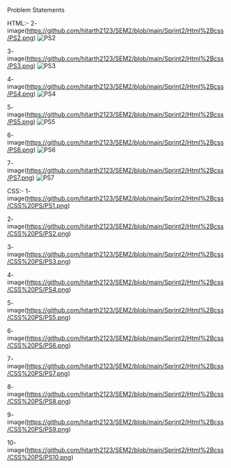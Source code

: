 


Problem Statements


HTML:-
2- image(https://github.com/hitarth2123/SEM2/blob/main/Sprint2/Html%2Bcss/PS2.png)
![PS2](https://github.com/user-attachments/assets/4987efb4-c922-4070-8fe4-4c7fd12fa8ef)


3- image(https://github.com/hitarth2123/SEM2/blob/main/Sprint2/Html%2Bcss/PS3.png)
![PS3](https://github.com/user-attachments/assets/a7c0e729-8075-48db-bed7-f0b570bd62e3)


4- image(https://github.com/hitarth2123/SEM2/blob/main/Sprint2/Html%2Bcss/PS4.png)
![PS4](https://github.com/user-attachments/assets/342ce2c7-052a-41c9-8d14-7feedfbe81fa)


5- image(https://github.com/hitarth2123/SEM2/blob/main/Sprint2/Html%2Bcss/PS5.png)
![PS5](https://github.com/user-attachments/assets/12296212-a20e-4ba2-a87e-4fa161e7782b)


6- image(https://github.com/hitarth2123/SEM2/blob/main/Sprint2/Html%2Bcss/PS6.png)
![PS6](https://github.com/user-attachments/assets/c37c4b79-c73c-4875-841c-9950670567d8)


7- image(https://github.com/hitarth2123/SEM2/blob/main/Sprint2/Html%2Bcss/PS7.png)
![PS7](https://github.com/user-attachments/assets/01ed2a52-06a0-4f2d-b49c-df6de021db24)


CSS:-
1- image(https://github.com/hitarth2123/SEM2/blob/main/Sprint2/Html%2Bcss/CSS%20PS/PS1.png)

2- image(https://github.com/hitarth2123/SEM2/blob/main/Sprint2/Html%2Bcss/CSS%20PS/PS2.png)

3- image(https://github.com/hitarth2123/SEM2/blob/main/Sprint2/Html%2Bcss/CSS%20PS/PS3.png)

4- image(https://github.com/hitarth2123/SEM2/blob/main/Sprint2/Html%2Bcss/CSS%20PS/PS4.png)

5- image(https://github.com/hitarth2123/SEM2/blob/main/Sprint2/Html%2Bcss/CSS%20PS/PS5.png)

6- image(https://github.com/hitarth2123/SEM2/blob/main/Sprint2/Html%2Bcss/CSS%20PS/PS6.png)

7- image(https://github.com/hitarth2123/SEM2/blob/main/Sprint2/Html%2Bcss/CSS%20PS/PS7.png)

8- image(https://github.com/hitarth2123/SEM2/blob/main/Sprint2/Html%2Bcss/CSS%20PS/PS8.png)

9- image(https://github.com/hitarth2123/SEM2/blob/main/Sprint2/Html%2Bcss/CSS%20PS/PS9.png)

10- image(https://github.com/hitarth2123/SEM2/blob/main/Sprint2/Html%2Bcss/CSS%20PS/PS10.png)
